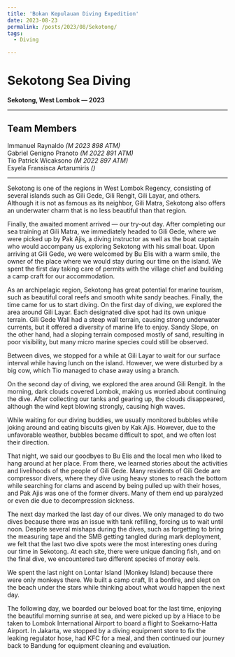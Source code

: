 ```yaml
---
title: 'Bokan Kepulauan Diving Expedition'
date: 2023-08-23
permalink: /posts/2023/08/Sekotong/
tags:
  - Diving

---
```


# Sekotong Sea Diving  
**Sekotong, West Lombok — 2023**

---

## **Team Members**
Immanuel Raynaldo *(M 2023 898 ATM)*  
Gabriel Genigno Pranoto *(M 2022 891 ATM)*  
Tio Patrick Wicaksono *(M 2022 897 ATM)*  
Esyela Fransisca Artarumiris *()*

---

Sekotong is one of the regions in West Lombok Regency, consisting of several islands such as Gili Gede, Gili Rengit, Gili Layar, and others. Although it is not as famous as its neighbor, Gili Matra, Sekotong also offers an underwater charm that is no less beautiful than that region.

Finally, the awaited moment arrived — our try-out day. After completing our sea training at Gili Matra, we immediately headed to Gili Gede, where we were picked up by Pak Ajis, a diving instructor as well as the boat captain who would accompany us exploring Sekotong with his small boat. Upon arriving at Gili Gede, we were welcomed by Bu Elis with a warm smile, the owner of the place where we would stay during our time on the island. We spent the first day taking care of permits with the village chief and building a camp craft for our accommodation.

As an archipelagic region, Sekotong has great potential for marine tourism, such as beautiful coral reefs and smooth white sandy beaches. Finally, the time came for us to start diving. On the first day of diving, we explored the area around Gili Layar. Each designated dive spot had its own unique terrain. Gili Gede Wall had a steep wall terrain, causing strong underwater currents, but it offered a diversity of marine life to enjoy. Sandy Slope, on the other hand, had a sloping terrain composed mostly of sand, resulting in poor visibility, but many micro marine species could still be observed.  

Between dives, we stopped for a while at Gili Layar to wait for our surface interval while having lunch on the island. However, we were disturbed by a big cow, which Tio managed to chase away using a branch.

On the second day of diving, we explored the area around Gili Rengit. In the morning, dark clouds covered Lombok, making us worried about continuing the dive. After collecting our tanks and gearing up, the clouds disappeared, although the wind kept blowing strongly, causing high waves.

While waiting for our diving buddies, we usually monitored bubbles while joking around and eating biscuits given by Kak Ajis. However, due to the unfavorable weather, bubbles became difficult to spot, and we often lost their direction.

That night, we said our goodbyes to Bu Elis and the local men who liked to hang around at her place. From there, we learned stories about the activities and livelihoods of the people of Gili Gede. Many residents of Gili Gede are compressor divers, where they dive using heavy stones to reach the bottom while searching for clams and ascend by being pulled up with their hoses, and Pak Ajis was one of the former divers. Many of them end up paralyzed or even die due to decompression sickness.

The next day marked the last day of our dives. We only managed to do two dives because there was an issue with tank refilling, forcing us to wait until noon. Despite several mishaps during the dives, such as forgetting to bring the measuring tape and the SMB getting tangled during mark deployment, we felt that the last two dive spots were the most interesting ones during our time in Sekotong. At each site, there were unique dancing fish, and on the final dive, we encountered two different species of moray eels.

We spent the last night on Lontar Island (Monkey Island) because there were only monkeys there. We built a camp craft, lit a bonfire, and slept on the beach under the stars while thinking about what would happen the next day.  

The following day, we boarded our beloved boat for the last time, enjoying the beautiful morning sunrise at sea, and were picked up by a Hiace to be taken to Lombok International Airport to board a flight to Soekarno-Hatta Airport. In Jakarta, we stopped by a diving equipment store to fix the leaking regulator hose, had KFC for a meal, and then continued our journey back to Bandung for equipment cleaning and evaluation.
